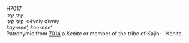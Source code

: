 <body>
  <p>H7017<br>  קיני    קיני  <br> קֵינִי  קִינִי  ‎  qêynı̂y  qı̂ynı̂y  <br><i>kay-nee‘,</i> <i>kee-nee‘ </i><br>Patronymic from <a href="h7014.htm">7014</a>  a <i>Kenite</i> or member of the tribe of Kajin: - Kenite.<br></p>
 </body>